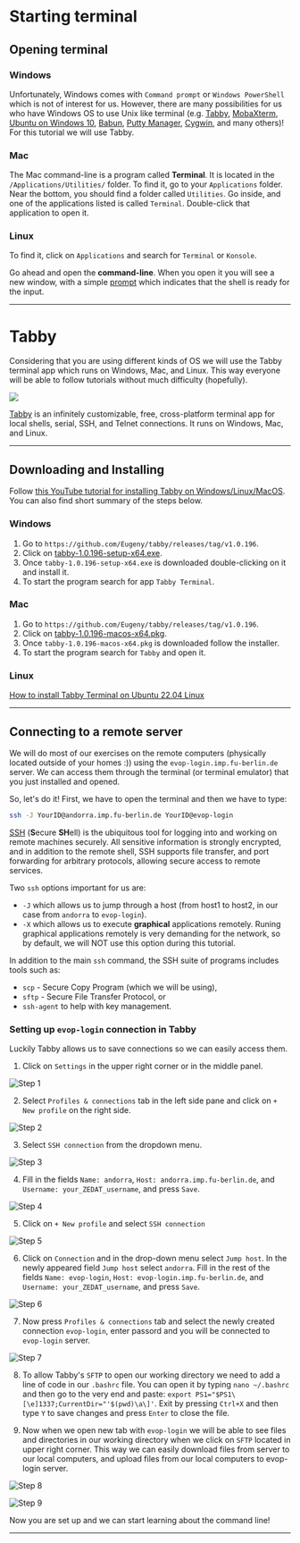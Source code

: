 # Starting terminal

## Opening terminal

### Windows

Unfortunately, Windows comes with `Command prompt` or `Windows PowerShell` which is not of interest for us. However, there are many possibilities for us who have Windows OS to use Unix like terminal (e.g. [Tabby](https://tabby.sh/), [MobaXterm](https://mobaxterm.mobatek.net/), [Ubuntu on Windows 10](https://ubuntu.com/tutorials/tutorial-ubuntu-on-windows#1-overview), [Babun](https://babun.github.io/), [Putty Manager](http://puttymanager.sourceforge.net/), [Cygwin](https://www.cygwin.com/), and many others)! For this tutorial we will use Tabby.


### Mac

The Mac command-line is a program called **Terminal**. It is located in the `/Applications/Utilities/` folder. To find it, go to your `Applications` folder. Near the bottom, you should find a folder called `Utilities`. Go inside, and one of the applications listed is called `Terminal`. Double-click that application to open it.

### Linux

To find it, click on `Applications` and search for `Terminal` or `Konsole`.

Go ahead and open the **command-line**. When you open it you will see a new window, with a simple [prompt](https://en.wikipedia.org/wiki/Command-line_interface#Command_prompt) which indicates that the shell is ready for the input.

------------------------------------------------------------------------

# Tabby

Considering that you are using different kinds of OS we will use the Tabby terminal app which runs on Windows, Mac, and Linux. This way everyone will be able to follow tutorials without much difficulty (hopefully).

![](https://user-images.githubusercontent.com/161476/126016449-a053012a-e322-48ed-a2ab-3ed4f3281465.png)

[Tabby](https://tabby.sh/) is an infinitely customizable, free, cross-platform terminal app for local shells, serial, SSH, and Telnet connections. It runs on Windows, Mac, and Linux.

---

## Downloading and Installing

Follow [this YouTube tutorial for installing Tabby on Windows/Linux/MacOS](https://www.youtube.com/watch?v=G03-5RE0ohg&t=2s). You can also find short summary of the steps below.

### Windows

1. Go to `https://github.com/Eugeny/tabby/releases/tag/v1.0.196`.
2. Click on [tabby-1.0.196-setup-x64.exe](https://github.com/Eugeny/tabby/releases/download/v1.0.196/tabby-1.0.196-setup-x64.exe).
3. Once `tabby-1.0.196-setup-x64.exe` is downloaded double-clicking on it and install it.
4. To start the program search for app `Tabby Terminal`.

### Mac

1. Go to `https://github.com/Eugeny/tabby/releases/tag/v1.0.196`.
2. Click on [tabby-1.0.196-macos-x64.pkg](https://github.com/Eugeny/tabby/releases/download/v1.0.196/tabby-1.0.196-macos-x64.pkg).
3. Once `tabby-1.0.196-macos-x64.pkg` is downloaded follow the installer.
4. To start the program search for `Tabby` and open it.

### Linux

[How to install Tabby Terminal on Ubuntu 22.04 Linux](https://linux.how2shout.com/how-to-install-tabby-terminal-on-ubuntu-22-04-linux/)

---

## Connecting to a remote server

We will do most of our exercises on the remote computers (physically located outside of your homes :)) using the `evop-login.imp.fu-berlin.de` server. We can access them through the terminal (or terminal emulator) that you just installed and opened.

So, let's do it! First, we have to open the terminal and then we have to type:

``` bash
ssh -J YourID@andorra.imp.fu-berlin.de YourID@evop-login
```
[SSH](https://wiki.gentoo.org/wiki/SSH) (**S**ecure **SH**ell) is the ubiquitous tool for logging into and working on remote machines securely. All sensitive information is strongly encrypted, and in addition to the remote shell, SSH supports file transfer, and port forwarding for arbitrary protocols, allowing secure access to remote services. 

Two `ssh` options important for us are: 
- `-J` which allows us to jump through a host (from host1 to host2, in our case from `andorra` to `evop-login`).
- `-X` which allows us to execute **graphical** applications remotely. Runing graphical applications remotely is very demanding for the network, so by default, we will NOT use this option during this tutorial.

In addition to the main `ssh` command, the SSH suite of programs includes tools such as:

* `scp` - Secure Copy Program (which we will be using), 
* `sftp` - Secure File Transfer Protocol, or 
* `ssh-agent` to help with key management.


### Setting up `evop-login` connection in Tabby

Luckily Tabby allows us to save connections so we can easily access them.

1. Click on `Settings` in the upper right corner or in the middle panel.

![Step 1](pics/Tabby_Step_01.png)

2. Select `Profiles & connections` tab in the left side pane and click on `+ New profile` on the right side.

![Step 2](pics/Tabby_Step_02.png)

3. Select `SSH connection` from the dropdown menu.

![Step 3](pics/Tabby_Step_03.png)

4. Fill in the fields `Name: andorra`, `Host: andorra.imp.fu-berlin.de`, and `Username: your_ZEDAT_username`, and press `Save`.

![Step 4](pics/Tabby_Step_04.png)

5. Click on `+ New profile` and select `SSH connection`

![Step 5](pics/Tabby_Step_05.png)

6. Click on `Connection` and in the drop-down menu select `Jump host`. In the newly appeared field `Jump host` select `andorra`. Fill in the rest of the fields `Name: evop-login`, `Host: evop-login.imp.fu-berlin.de`, and `Username: your_ZEDAT_username`, and press `Save`.

![Step 6](pics/Tabby_Step_06.png)

7. Now press `Profiles & connections` tab and select the newly created connection `evop-login`, enter passord and you will be connected to `evop-login` server.

![Step 7](pics/Tabby_Step_07.png)

8. To allow Tabby's `SFTP` to open our working directory we need to add a line of code in our `.bashrc` file. You can open it by typing `nano ~/.bashrc` and then go to the very end and paste: `export PS1="$PS1\[\e]1337;CurrentDir="'$(pwd)\a\]'`. Exit by pressing `Ctrl+X` and then type `Y` to save changes and press `Enter` to close the file.

9. Now when we open new tab with `evop-login` we will be able to see files and directories in our working directory when we click on `SFTP` located in upper right corner. This way we can easily download files from server to our local computers, and upload files from our local computers to evop-login server.

![Step 8](pics/Tabby_Step_08.png)

![Step 9](pics/Tabby_Step_09.png)


Now you are set up and we can start learning about the command line!

------------------------------------------------------------------------







